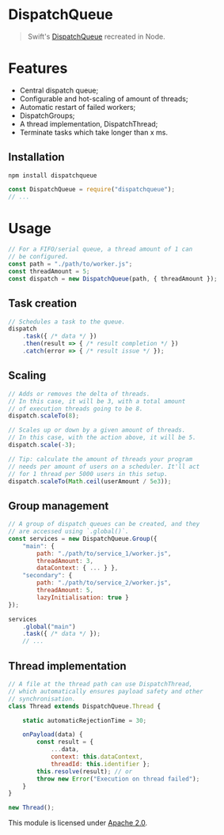 
# DispatchQueue

> Swift's [DispatchQueue](https://developer.apple.com/documentation/dispatch/dispatchqueue) recreated in Node.


# Features
* Central dispatch queue;
* Configurable and hot-scaling of amount of threads;
* Automatic restart of failed workers;
* DispatchGroups;
* A thread implementation, DispatchThread;
* Terminate tasks which take longer than x ms.

## Installation
`npm install dispatchqueue`
```js
const DispatchQueue = require("dispatchqueue");
// ...
```


# Usage
```js
// For a FIFO/serial queue, a thread amount of 1 can
// be configured.
const path = "./path/to/worker.js";
const threadAmount = 5;
const dispatch = new DispatchQueue(path, { threadAmount });
```

## Task creation
```js
// Schedules a task to the queue.
dispatch
    .task({ /* data */ })
    .then(result => { /* result completion */ })
    .catch(error => { /* result issue */ });
```

## Scaling
```js
// Adds or removes the delta of threads.
// In this case, it will be 3, with a total amount
// of execution threads going to be 8.
dispatch.scaleTo(8);

// Scales up or down by a given amount of threads.
// In this case, with the action above, it will be 5.
dispatch.scale(-3);

// Tip: calculate the amount of threads your program
// needs per amount of users on a scheduler. It'll act
// for 1 thread per 5000 users in this setup.
dispatch.scaleTo(Math.ceil(userAmount / 5e3));
```

## Group management
```js
// A group of dispatch queues can be created, and they
// are accessed using `.global()`.
const services = new DispatchQueue.Group({
    "main": {
        path: "./path/to/service_1/worker.js",
        threadAmount: 3,
        dataContext: { ... } },
    "secondary": {
        path: "./path/to/service_2/worker.js",
        threadAmount: 5,
        lazyInitialisation: true }
});

services
    .global("main")
    .task({ /* data */ });
    // ...
```

## Thread implementation
```js
// A file at the thread path can use DispatchThread,
// which automatically ensures payload safety and other
// synchronisation.
class Thread extends DispatchQueue.Thread {

    static automaticRejectionTime = 30;

    onPayload(data) {
        const result = {
            ...data,
            context: this.dataContext,
            threadId: this.identifier };
        this.resolve(result); // or
        throw new Error("Execution on thread failed");
    }
}

new Thread();
```


This module is licensed under [Apache 2.0](http://www.apache.org/licenses/LICENSE-2.0).
